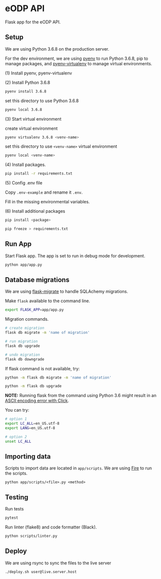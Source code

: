# eODP API

Flask app for the eODP API.

## Setup

We are using Python 3.6.8 on the production server.

For the dev environment, we are using [pyenv](https://github.com/pyenv/pyenv) to run Python 3.6.8, pip to manage packages, and [pyenv-virtualenv](https://github.com/pyenv/pyenv-virtualenv) to manage virtual environments.

(1) Install pyenv, pyenv-virtualenv

(2) Install Python 3.6.8

```bash
pyenv install 3.6.8
```

set this directory to use Python 3.6.8

```bash
pyenv local 3.6.8
```

(3) Start virtual environment

create virtual environment

```bash
pyenv virtualenv 3.6.8 <venv-name>
```

set this directory to use `<venv-name>` virtual environment

```bash
pyenv local <venv-name>
```

(4) Install packages.

```bash
pip install -r requirements.txt
```

(5) Config .env file

Copy `.env-example` and rename it `.env`.

Fill in the missing environmental variables.

(6) Install additional packages

```bash
pip install <package>

pip freeze > requirements.txt
```

## Run App

Start Flask app. The app is set to run in debug mode for development.

```bash
python app/app.py
```

## Database migrations

We are using [flask-migrate](https://github.com/miguelgrinberg/Flask-Migrate) to handle SQLAchemy migrations.

Make `flask` available to the command line.

```bash
export FLASK_APP=app/app.py
```

Migration commands.

```bash
# create migration
flask db migrate -m 'name of migration'

# run migration
flask db upgrade

# undo migration
flask db downgrade
```

If flask command is not available, try:

```bash
python -m flask db migrate -m 'name of migration'

python -m flask db upgrade

```

**NOTE:** Running flask from the command using Python 3.6 might result in an [ASCII encoding error with Click](https://click.palletsprojects.com/en/5.x/python3/#python-3-surrogate-handling).

You can try:

```bash
# option 1
export LC_ALL=en_US.utf-8
export LANG=en_US.utf-8

# option 2
unset LC_ALL
```

## Importing data

Scripts to import data are located in `app/scripts`. We are using [Fire](https://github.com/google/python-fire) to run the scripts.

```
python app/scripts/<file>.py <method>
```

## Testing

Run tests

```bash
pytest
```

Run linter (flake8) and code formatter (Black).

```bash
python scripts/linter.py
```

## Deploy

We are using rsync to sync the files to the live server

```bash
./deploy.sh user@live.server.host
```
